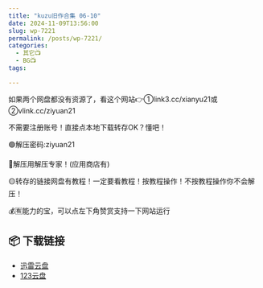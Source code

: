```yaml
---
title: "kuzu旧作合集 06-10"
date: 2024-11-09T13:56:00
slug: wp-7221
permalink: /posts/wp-7221/
categories:
  - 其它📺
  - BG📺
tags:

---
```


如果两个网盘都没有资源了，看这个网站👉①link3.cc/xianyu21或②vlink.cc/ziyuan21

不需要注册账号！直接点本地下载转存OK？懂吧！

🟢解压密码:ziyuan21

🔵解压用解压专家！(应用商店有)

🟡转存的链接网盘有教程！一定要看教程！按教程操作！不按教程操作你不会解压！

💰🈶能力的宝，可以点左下角赞赏支持一下网站运行

## 📦 下载链接
- [迅雷云盘](https://blziyuan21.com/pay-download/7221?key=151ee446b9&down_id=0)
- [123云盘](https://blziyuan21.com/pay-download/7221?key=151ee446b9&down_id=1)

